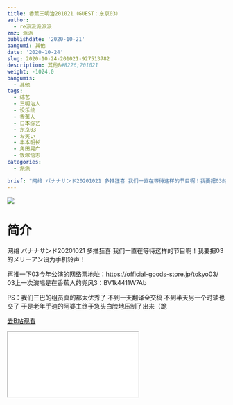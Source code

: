 ```yaml
---
title: 香蕉三明治201021（GUEST：东京03）
author:
  - re派派派派派
zmz: 派派
publishdate: '2020-10-21'
bangumi: 其他
date: '2020-10-24'
slug: 2020-10-24-201021-927513782
description: 其他&#8226;201021
weight: -1024.0
bangumis:
  - 其他
tags:
  - 综艺
  - 三明治人
  - 设乐统
  - 香蕉人
  - 日本综艺
  - 东京03
  - お笑い
  - 丰本明长
  - 角田晃广
  - 饭塚悟志
categories:
  - 派派

brief: "网络 バナナサンド20201021 多推狂喜 我们一直在等待这样的节目啊！我要把03的メリーアン设为手机铃声！ 再推一下03今年公演的网络票地址：https://official-goods-store.jp/tokyo03/ 03上一次演唱是在香蕉人的兜风3：BV1k4411W7Ab PS：我们三巴的组员真的都太优秀了 不到一天翻译全交稿 不到半天另一个时轴也交了 于是老年手速的阿婆主终于急头白脸地压制了出来（跪"
---
```

![](https://raw.githubusercontent.com/tcgriffith/owaraisite/master/static/tmpimg/b15651211e4484f05878bcff68a5cdd16ebe4380.jpg.480.jpg)
# 简介  
网络 バナナサンド20201021
多推狂喜 我们一直在等待这样的节目啊！我要把03的メリーアン设为手机铃声！

再推一下03今年公演的网络票地址：https://official-goods-store.jp/tokyo03/
03上一次演唱是在香蕉人的兜风3：BV1k4411W7Ab

PS：我们三巴的组员真的都太优秀了 不到一天翻译全交稿 不到半天另一个时轴也交了 于是老年手速的阿婆主终于急头白脸地压制了出来（跪  

[去B站观看](https://www.bilibili.com/video/av927513782/)
<div class ="resp-container"><iframe class="testiframe" src="//player.bilibili.com/player.html?aid=927513782"", scrolling="no", allowfullscreen="true" > </iframe></div> 
